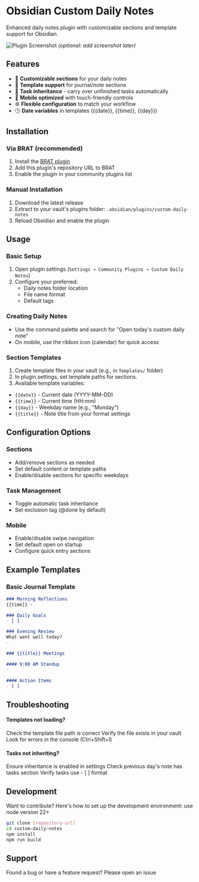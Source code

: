 # Obsidian Custom Daily Notes

Enhanced daily notes plugin with customizable sections and template support for Obsidian.

![Plugin Screenshot](screenshot.png) *(optional: add screenshot later)*

## Features

- 📅 **Customizable sections** for your daily notes
- 📝 **Template support** for journal/note sections
- 🔄 **Task inheritance** - carry over unfinished tasks automatically
- 📱 **Mobile optimized** with touch-friendly controls
- ⚙️ **Flexible configuration** to match your workflow
- 🕒 **Date variables** in templates ({{date}}, {{time}}, {{day}})

## Installation

### Via BRAT (recommended)
1. Install the [BRAT plugin](https://obsidian.md/plugins?id=obsidian42-brat)
2. Add this plugin's repository URL to BRAT
3. Enable the plugin in your community plugins list

### Manual Installation
1. Download the latest release
2. Extract to your vault's plugins folder: `.obsidian/plugins/custom-daily-notes`
3. Reload Obsidian and enable the plugin

## Usage

### Basic Setup
1. Open plugin settings (`Settings → Community Plugins → Custom Daily Notes`)
2. Configure your preferred:
   - Daily notes folder location
   - File name format
   - Default tags

### Creating Daily Notes
- Use the command palette and search for "Open today's custom daily note"
- On mobile, use the ribbon icon (calendar) for quick access

### Section Templates
1. Create template files in your vault (e.g., in `Templates/` folder)
2. In plugin settings, set template paths for sections.
3. Available template variables:
- `{{date}}` - Current date (YYYY-MM-DD)
- `{{time}}` - Current time (HH:mm)
- `{{day}}` - Weekday name (e.g., "Monday")
- `{{title}}` - Note title from your format settings

## Configuration Options

### Sections
- Add/remove sections as needed
- Set default content or template paths
- Enable/disable sections for specific weekdays

### Task Management
- Toggle automatic task inheritance
- Set exclusion tag (@done by default)

### Mobile
- Enable/disable swipe navigation
- Set default open on startup
- Configure quick entry sections

## Example Templates
### Basic Journal Template

```markdown
### Morning Reflections
{{time}} - 

### Daily Goals
- [ ] 

### Evening Review
What went well today?
- 
```

```markdown
### {{title}} Meetings

#### 9:00 AM Standup
- 

#### Action Items
- [ ] 
```

## Troubleshooting
#### Templates not loading?

Check the template file path is correct
Verify the file exists in your vault
Look for errors in the console (Ctrl+Shift+I)

#### Tasks not inheriting?

Ensure inheritance is enabled in settings
Check previous day's note has tasks section
Verify tasks use - [ ] format

## Development
Want to contribute? Here's how to set up the development environment:
use node version 22+
```bash
git clone [repository-url]
cd custom-daily-notes
npm install
npm run build
```
## Support
Found a bug or have a feature request?
Please open an issue

